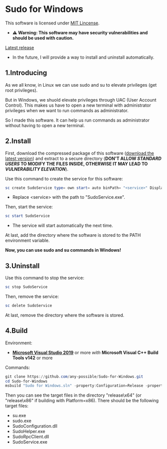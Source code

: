 # Sudo for Windows

This software is licensed under [MIT Lincense](LICENSE).

- **⚠ Warning: This software may have security vulnerabilities and should be used with caution.**

[Latest release](https://github.com/any-possible/Sudo-for-Windows/releases/latest)

- In the future, I will provide a way to install and uninstall automatically.

## 1.Introducing

As we all know, in Linux we can use sudo and su to elevate privileges (get root privileges).

But in Windows, we shuold elevate privileges through UAC (User Account Control). This makes us have to open a new terminal with administrator privileges when we want to run commands as administrator.

So I made this software. It can help us run commands as administrator without having to open a new terminal.

## 2.Install

First, download the compressed package of this software ([download the latest version](https://github.com/any-possible/Sudo-for-Windows/releases/latest)) and extract to a secure directory (**DON'T ALLOW *STANDARD USERS* TO MODIFY THE FILES INSIDE, OTHERWISE IT MAY LEAD TO *VULNERABILITY ELEVATION***).

Use this command to create the service for this software:

```powershell
sc create SudoService type= own start= auto binPath= "<service>" DisplayName= "Sudo for Windows Service"
```

- Replace \<service\> with the path to "SudoService.exe".

Then, start the service:

```powershell
sc start SudoService
```

- The service will start automatically the next time.

At last, add the directory where the software is stored to the PATH environment variable.

**Now, you can use sudo and su commands in Windows!**

## 3.Uninstall

Use this command to stop the service:

```powershell
sc stop SudoService
```

Then, remove the service:

```powershell
sc delete SudoService
```

At last, remove the directory where the software is stored.

## 4.Build

Environment:

- **[Microsoft Visual Studio 2019](https://aka.ms/vs)** or more *with* **Microsoft Visual C++ Build Tools v142** or more

Commands:

```powershell
git clone https://github.com/any-possible/Sudo-for-Windows.git
cd Sudo-for-Windows
msbuild "Sudo for Windows.sln" -property:Configuration=Release -property:Platform=x64 # or "x86" if you want
```

Then you can see the target files in the directory "release\\x64" (or "release\\x86" if building with Platform=x86).
There should be the following target files:

- su.exe
- sudo.exe
- SudoConfiguration.dll
- SudoHelper.exe
- SudoRpcClient.dll
- SudoService.exe

